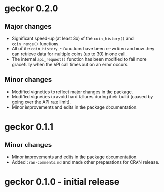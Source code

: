 # geckor 0.2.0

## Major changes

* Significant speed-up (at least 3x) of the `coin_history()` and `coin_range()` functions.
* All of the `coin_history_*` functions have been re-written and now they can retrieve data for multiple coins (up to 30) in one call.
* The internal `api_request()` function has been modified to fail more gracefully when the API call times out on an error occurs.

## Minor changes

* Modified vignettes to reflect major changes in the package.
* Modified vignettes to avoid hard failures during their build (caused by going over the API rate limit).
* Minor improvements and edits in the package documentation.


# geckor 0.1.1

## Minor changes

* Minor improvements and edits in the package documentation.
* Added `cran-comments.md` and made other preparations for CRAN release.


# geckor 0.1.0 - initial release

